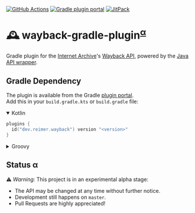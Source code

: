 [![GitHub Actions](https://img.shields.io/github/actions/workflow/status/heinrichreimer/wayback-gradle-plugin/ci.yml?branch=master&style=flat-square)](https://github.com/heinrichreimer/wayback-gradle-plugin/actions/workflows/ci.yml)
[![Gradle plugin portal](https://img.shields.io/maven-metadata/v/https/plugins.gradle.org/m2/dev/reimer/wayback/dev.reimer.wayback.gradle.plugin/maven-metadata.xml.svg?label=gradle&style=flat-square)](https://plugins.gradle.org/plugin/dev.reimer.wayback)
[![JitPack](https://img.shields.io/jitpack/v/github/heinrichreimer/wayback-gradle-plugin?style=flat-square)](https://jitpack.io/#dev.reimer/wayback-gradle-plugin)

# 🕰️ wayback-gradle-plugin<sup>[α](#status-α)</sup>

Gradle plugin for the [Internet Archive](https://archive.org)'s [Wayback API](https://archive.org/help/wayback_api.php),
powered by the [Java API wrapper](https://github.com/reimersoftware/wayback-api).

## Gradle Dependency

The plugin is available from the Gradle [plugin portal](https://plugins.gradle.org/plugin/dev.reimer.wayback).  
Add this in your `build.gradle.kts` or `build.gradle` file:

<details open><summary>Kotlin</summary>

```kotlin
plugins {
  id("dev.reimer.wayback") version "<version>"
}
```

</details>

<details><summary>Groovy</summary>

```groovy
plugins {
  id "dev.reimer.wayback" version "<version>"
}
```

</details>

## Status α

⚠️ _Warning:_ This project is in an experimental alpha stage:
- The API may be changed at any time without further notice.
- Development still happens on `master`.
- Pull Requests are highly appreciated!
